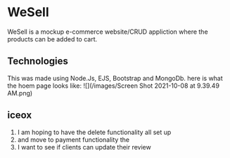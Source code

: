 # WeSell
WeSell is a mockup e-commerce website/CRUD appliction where the products can be added to cart.
## Technologies 
This was made using Node.Js, EJS, Bootstrap and MongoDb.
here is what the hoem page looks like:
![](/images/Screen Shot 2021-10-08 at 9.39.49 AM.png)
## iceox
1. I am hoping to have the delete functionality all set up
2. and move to payment functionality the
3. I want to see if clients can update their review
